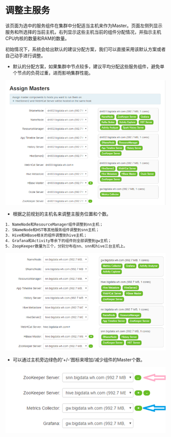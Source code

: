 # 调整主服务

该页面为选中的服务组件在集群中分配适当主机来作为Master。页面左侧列显示服务和所选择的当前主机，右列显示这些主机当前的组件分配情况，并指示主机CPU内核的数量和RAM的数量。

初始情况下，系统会给出默认的建议分配方案，我们可以直接采用该默认方案或者自己动手进行调整。

* 默认的分配方案，如果集群中节点较多，建议平均分配这些服务组件，避免单个节点的负荷过重，进而影响集群性能。

![](/assets/4.8-default.png)

* 根据之前规划的主机名来调整主服务位置和个数。

```
1. NameNode和ResourceManager组件调整到nn主机；
2. SNameNode和HST等其他服务组件调整到snn主机；
3. Hive和HBase相关的组件调整到hive主机；
4. Grafana和Activity等余下的组件则全部调整到gw主机；
5. ZoopKeeper数量为三个，分别分布在nn、snn和hive三台主机上。
```

![](/assets/4.8-adjustment.png)

* 可以通过主机旁边绿色的‘+/-’图标来增加/减少组件的Master个数。

![](/assets/4.8-add-del.png)

